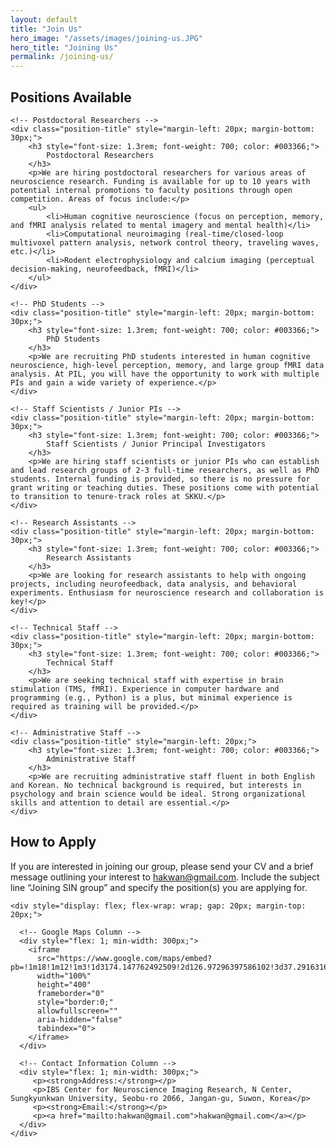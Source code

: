 ```yaml
---
layout: default
title: "Join Us"
hero_image: "/assets/images/joining-us.JPG"
hero_title: "Joining Us"
permalink: /joining-us/
---
```


<!-- Introduction Section -->
<section class="joining-us-section">
    <div class="section-title">
        <h2><span>Positions Available</span></h2>
    </div>

    <!-- Postdoctoral Researchers -->
    <div class="position-title" style="margin-left: 20px; margin-bottom: 30px;">
        <h3 style="font-size: 1.3rem; font-weight: 700; color: #003366;">
            Postdoctoral Researchers
        </h3>
        <p>We are hiring postdoctoral researchers for various areas of neuroscience research. Funding is available for up to 10 years with potential internal promotions to faculty positions through open competition. Areas of focus include:</p>
        <ul>
            <li>Human cognitive neuroscience (focus on perception, memory, and fMRI analysis related to mental imagery and mental health)</li>
            <li>Computational neuroimaging (real-time/closed-loop multivoxel pattern analysis, network control theory, traveling waves, etc.)</li>
            <li>Rodent electrophysiology and calcium imaging (perceptual decision-making, neurofeedback, fMRI)</li>
        </ul>
    </div>

    <!-- PhD Students -->
    <div class="position-title" style="margin-left: 20px; margin-bottom: 30px;">
        <h3 style="font-size: 1.3rem; font-weight: 700; color: #003366;">
            PhD Students
        </h3>
        <p>We are recruiting PhD students interested in human cognitive neuroscience, high-level perception, memory, and large group fMRI data analysis. At PIL, you will have the opportunity to work with multiple PIs and gain a wide variety of experience.</p>
    </div>

    <!-- Staff Scientists / Junior PIs -->
    <div class="position-title" style="margin-left: 20px; margin-bottom: 30px;">
        <h3 style="font-size: 1.3rem; font-weight: 700; color: #003366;">
            Staff Scientists / Junior Principal Investigators
        </h3>
        <p>We are hiring staff scientists or junior PIs who can establish and lead research groups of 2-3 full-time researchers, as well as PhD students. Internal funding is provided, so there is no pressure for grant writing or teaching duties. These positions come with potential to transition to tenure-track roles at SKKU.</p>
    </div>

    <!-- Research Assistants -->
    <div class="position-title" style="margin-left: 20px; margin-bottom: 30px;">
        <h3 style="font-size: 1.3rem; font-weight: 700; color: #003366;">
            Research Assistants
        </h3>
        <p>We are looking for research assistants to help with ongoing projects, including neurofeedback, data analysis, and behavioral experiments. Enthusiasm for neuroscience research and collaboration is key!</p>
    </div>

    <!-- Technical Staff -->
    <div class="position-title" style="margin-left: 20px; margin-bottom: 30px;">
        <h3 style="font-size: 1.3rem; font-weight: 700; color: #003366;">
            Technical Staff
        </h3>
        <p>We are seeking technical staff with expertise in brain stimulation (TMS, fMRI). Experience in computer hardware and programming (e.g., Python) is a plus, but minimal experience is required as training will be provided.</p>
    </div>

    <!-- Administrative Staff -->
    <div class="position-title" style="margin-left: 20px;">
        <h3 style="font-size: 1.3rem; font-weight: 700; color: #003366;">
            Administrative Staff
        </h3>
        <p>We are recruiting administrative staff fluent in both English and Korean. No technical background is required, but interests in psychology and brain science would be ideal. Strong organizational skills and attention to detail are essential.</p>
    </div>

</section>

<!-- How to Apply Section -->
<section class="joining-us-section">
    <div class="section-title">
        <h2><span>How to Apply</span></h2>
    </div>
    <div class="content">
        <p>If you are interested in joining our group, please send your CV and a brief message outlining your interest to <a href="mailto:hakwan@gmail.com">hakwan@gmail.com</a>. Include the subject line “Joining SIN group” and specify the position(s) you are applying for.</p>
    </div>

    <div style="display: flex; flex-wrap: wrap; gap: 20px; margin-top: 20px;">
      
      <!-- Google Maps Column -->
      <div style="flex: 1; min-width: 300px;">
        <iframe 
          src="https://www.google.com/maps/embed?pb=!1m18!1m12!1m3!1d3174.147762492509!2d126.97296397586102!3d37.29163167211105!2m3!1f0!2f0!3f0!3m2!1i1024!2i768!4f13.1!3m3!1m2!1s0x357b42b7d58a24f7%3A0x9e67796ab3b20680!2sN%20Center%20(Research%20Institute)%2C%20Sungkyunkwan%20University%20(Suwon%20NSC)!5e0!3m2!1sen!2skr!4v1726120007625!5m2!1sen!2skr"
          width="100%" 
          height="400" 
          frameborder="0" 
          style="border:0;" 
          allowfullscreen="" 
          aria-hidden="false" 
          tabindex="0">
        </iframe>
      </div>

      <!-- Contact Information Column -->
      <div style="flex: 1; min-width: 300px;">
         <p><strong>Address:</strong></p>
         <p>IBS Center for Neuroscience Imaging Research, N Center, Sungkyunkwan University, Seobu-ro 2066, Jangan-gu, Suwon, Korea</p>
         <p><strong>Email:</strong></p>
         <p><a href="mailto:hakwan@gmail.com">hakwan@gmail.com</a></p>
      </div>
    </div>
</section>
